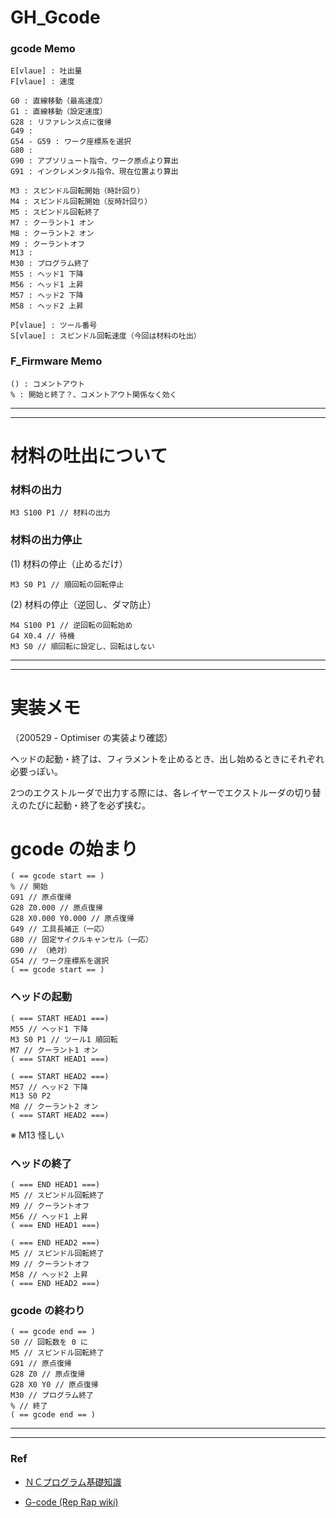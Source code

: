 # GH_Gcode  
 

### gcode Memo

```
E[vlaue] : 吐出量
F[vlaue] : 速度

G0 : 直線移動（最高速度）
G1 : 直線移動（設定速度）
G28 : リファレンス点に復帰
G49 : 
G54 - G59 : ワーク座標系を選択
G80 : 
G90 : アブソリュート指令、ワーク原点より算出
G91 : インクレメンタル指令、現在位置より算出

M3 : スピンドル回転開始（時計回り）
M4 : スピンドル回転開始（反時計回り）
M5 : スピンドル回転終了
M7 : クーラント1 オン
M8 : クーラント2 オン
M9 : クーラントオフ
M13 : 
M30 : プログラム終了
M55 : ヘッド1 下降
M56 : ヘッド1 上昇
M57 : ヘッド2 下降
M58 : ヘッド2 上昇

P[vlaue] : ツール番号
S[vlaue] : スピンドル回転速度（今回は材料の吐出）  
```


### F_Firmware Memo

```
() : コメントアウト
% : 開始と終了？、コメントアウト関係なく効く
```


---  

---  


# 材料の吐出について  

### 材料の出力  
```gcode
M3 S100 P1 // 材料の出力
```

### 材料の出力停止  

(1) 材料の停止（止めるだけ）  

```gcode
M3 S0 P1 // 順回転の回転停止
```

(2) 材料の停止（逆回し、ダマ防止）  

```gcode
M4 S100 P1 // 逆回転の回転始め
G4 X0.4 // 待機
M3 S0 // 順回転に設定し、回転はしない
```


---  

---  


# 実装メモ  

（200529 - Optimiser の実装より確認）  

ヘッドの起動・終了は、フィラメントを止めるとき、出し始めるときにそれぞれ必要っぽい。  

2つのエクストルーダで出力する際には、各レイヤーでエクストルーダの切り替えのたびに起動・終了を必ず挟む。  

# gcode の始まり  

```gcode
( == gcode start == )
% // 開始
G91 // 原点復帰
G28 Z0.000 // 原点復帰
G28 X0.000 Y0.000 // 原点復帰
G49 // 工具長補正（一応）
G80 // 固定サイクルキャンセル（一応）
G90 // （絶対）
G54 // ワーク座標系を選択
( == gcode start == )
```


### ヘッドの起動    

```gcode
( === START HEAD1 ===)
M55 // ヘッド1 下降
M3 S0 P1 // ツール1 順回転
M7 // クーラント1 オン
( === START HEAD1 ===)
```

```gcode
( === START HEAD2 ===)
M57 // ヘッド2 下降
M13 S0 P2
M8 // クーラント2 オン
( === START HEAD2 ===)
```

※ M13 怪しい


### ヘッドの終了  

```gcode
( === END HEAD1 ===)
M5 // スピンドル回転終了
M9 // クーラントオフ
M56 // ヘッド1 上昇
( === END HEAD1 ===)
```

```gcode
( === END HEAD2 ===)
M5 // スピンドル回転終了
M9 // クーラントオフ
M58 // ヘッド2 上昇
( === END HEAD2 ===)
```

### gcode の終わり  

```gcode
( == gcode end == )
S0 // 回転数を 0 に
M5 // スピンドル回転終了
G91 // 原点復帰
G28 Z0 // 原点復帰
G28 X0 Y0 // 原点復帰
M30 // プログラム終了
% // 終了
( == gcode end == )
```


---  

---  


### Ref  

- [ＮＣプログラム基礎知識](https://nc-program.s-projects.net/g-code.html)  

- [G-code (Rep Rap wiki)](https://reprap.org/wiki/G-code)  


